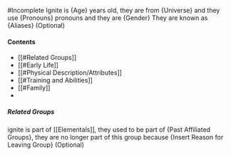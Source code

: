 #Incomplete
Ignite is {Age} years old, they are from {Universe} and they use {Pronouns} pronouns and they are {Gender}
They are known as {Aliases} (Optional)
#### Contents
- [[#Related Groups]]
- [[#Early Life]]
- [[#Physical Description/Attributes]]
- [[#Training and Abilities]]
- [[#Family]]
- 
##### Related Groups
ignite is part of [[Elementals]], they used to be part of {Past Affiliated Groups}, they are no longer part of this group because {Insert Reason for Leaving Group} (Optional)